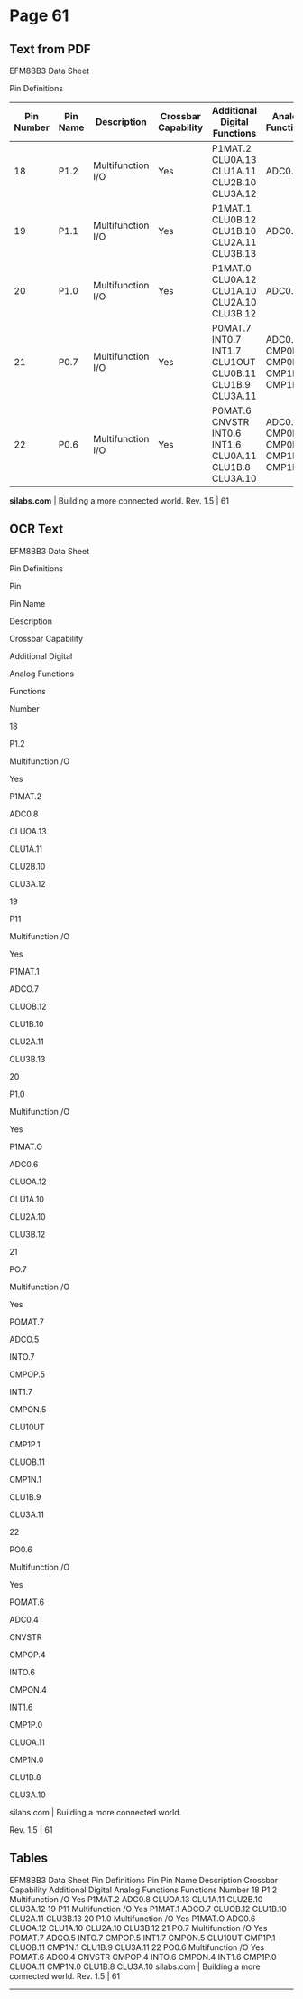 # Page 61

## Text from PDF

EFM8BB3 Data Sheet

Pin Definitions




|Pin<br>Number|Pin Name|Description|Crossbar Capability|Additional Digital<br>Functions|Analog Functions|
|---|---|---|---|---|---|
|18|P1.2|Multifunction I/O|Yes|P1MAT.2<br>CLU0A.13<br>CLU1A.11<br>CLU2B.10<br>CLU3A.12|ADC0.8|
|19|P1.1|Multifunction I/O|Yes|P1MAT.1<br>CLU0B.12<br>CLU1B.10<br>CLU2A.11<br>CLU3B.13|ADC0.7|
|20|P1.0|Multifunction I/O|Yes|P1MAT.0<br>CLU0A.12<br>CLU1A.10<br>CLU2A.10<br>CLU3B.12|ADC0.6|
|21|P0.7|Multifunction I/O|Yes|P0MAT.7<br>INT0.7<br>INT1.7<br>CLU1OUT<br>CLU0B.11<br>CLU1B.9<br>CLU3A.11|ADC0.5<br>CMP0P.5<br>CMP0N.5<br>CMP1P.1<br>CMP1N.1|
|22|P0.6|Multifunction I/O|Yes|P0MAT.6<br>CNVSTR<br>INT0.6<br>INT1.6<br>CLU0A.11<br>CLU1B.8<br>CLU3A.10|ADC0.4<br>CMP0P.4<br>CMP0N.4<br>CMP1P.0<br>CMP1N.0|


**silabs.com** | Building a more connected world. Rev. 1.5 | 61



## OCR Text

EFM8BB3 Data Sheet

Pin Definitions

Pin

Pin Name

Description

Crossbar Capability

Additional Digital

Analog Functions

Functions

Number

18

P1.2

Multifunction /O

Yes

P1MAT.2

ADC0.8

CLUOA.13

CLU1A.11

CLU2B.10

CLU3A.12

19

P11

Multifunction /O

Yes

P1MAT.1

ADCO.7

CLUOB.12

CLU1B.10

CLU2A.11

CLU3B.13

20

P1.0

Multifunction /O

Yes

P1MAT.O

ADC0.6

CLUOA.12

CLU1A.10

CLU2A.10

CLU3B.12

21

PO.7

Multifunction /O

Yes

POMAT.7

ADCO.5

INTO.7

CMPOP.5

INT1.7

CMPON.5

CLU10UT

CMP1P.1

CLUOB.11

CMP1N.1

CLU1B.9

CLU3A.11

22

PO0.6

Multifunction /O

Yes

POMAT.6

ADC0.4

CNVSTR

CMPOP.4

INTO.6

CMPON.4

INT1.6

CMP1P.0

CLUOA.11

CMP1N.0

CLU1B.8

CLU3A.10

silabs.com | Building a more connected world.

Rev. 1.5 | 61

## Tables

EFM8BB3 Data Sheet
Pin Definitions
Pin Pin Name Description Crossbar Capability Additional Digital Analog Functions
Functions
Number
18 P1.2 Multifunction /O Yes P1MAT.2 ADC0.8
CLUOA.13
CLU1A.11
CLU2B.10
CLU3A.12
19 P11 Multifunction /O Yes P1MAT.1 ADCO.7
CLUOB.12
CLU1B.10
CLU2A.11
CLU3B.13
20 P1.0 Multifunction /O Yes P1MAT.O ADC0.6
CLUOA.12
CLU1A.10
CLU2A.10
CLU3B.12
21 PO.7 Multifunction /O Yes POMAT.7 ADCO.5
INTO.7 CMPOP.5
INT1.7 CMPON.5
CLU10UT CMP1P.1
CLUOB.11 CMP1N.1
CLU1B.9
CLU3A.11
22 PO0.6 Multifunction /O Yes POMAT.6 ADC0.4
CNVSTR CMPOP.4
INTO.6 CMPON.4
INT1.6 CMP1P.0
CLUOA.11 CMP1N.0
CLU1B.8
CLU3A.10
silabs.com | Building a more connected world. Rev. 1.5 | 61


---

